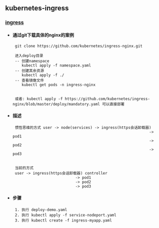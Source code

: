 ## kubernetes-ingress

### [ingress](https://kubernetes.io/docs/concepts/services-networking/ingress/)

+ #### 通过git下载具体的nginx的案例
       git clone https://github.com/kubernetes/ingress-nginx.git
       
       进入deploy目录
       -- 创建namespace
          kubectl apply -f namespace.yaml
       -- 创建其余资源
          kubectl apply -f ./
       -- 查看镜像文件
          kubectl get pods -n ingress-nginx    
          
          
       或者: kubectl apply -f https://github.com/kubernetes/ingress-nginx/blob/master/deploy/mandatory.yaml 可以直接部署     
       

+ #### 描述
       惯性思维的方式 user -> node(services) -> ingress(https会话卸载器) 
                                                                   -> pod1 
                                                                   -> pod2
                                                                   -> pod3
                                                                   
                                                                   
       当前的方式
       user -> ingress(https会话卸载器) controller 
                                  -> pod1
                                  -> pod2
                                  -> pod3       
                                  
+ #### 步骤
       1. 执行 deploy-demo.yaml
       2. 执行 kubectl apply -f service-nodeport.yaml  
       3. 执行 kubectl create -f ingress-myapp.yaml                                                                                               
                                                   
                                                   
           